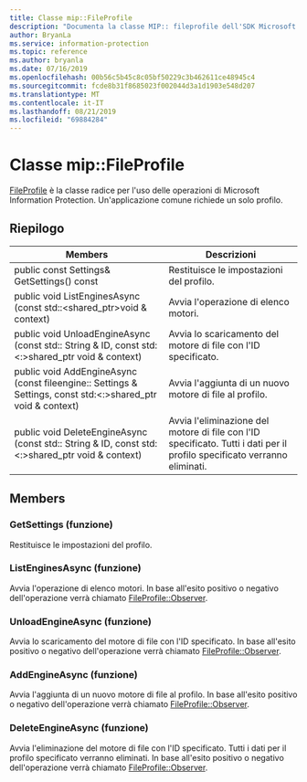 ```yaml
---
title: Classe mip::FileProfile
description: "Documenta la classe MIP:: fileprofile dell'SDK Microsoft Information Protection (MIP)."
author: BryanLa
ms.service: information-protection
ms.topic: reference
ms.author: bryanla
ms.date: 07/16/2019
ms.openlocfilehash: 00b56c5b45c8c05bf50229c3b462611ce48945c4
ms.sourcegitcommit: fcde8b31f8685023f002044d3a1d1903e548d207
ms.translationtype: MT
ms.contentlocale: it-IT
ms.lasthandoff: 08/21/2019
ms.locfileid: "69884284"
---
```

# <a name="class-mipfileprofile"></a>Classe mip::FileProfile 
[FileProfile](class_mip_fileprofile.md) è la classe radice per l'uso delle operazioni di Microsoft Information Protection.
Un'applicazione comune richiede un solo profilo.
  
## <a name="summary"></a>Riepilogo
 Members                        | Descrizioni                                
--------------------------------|---------------------------------------------
public const Settings& GetSettings() const  |  Restituisce le impostazioni del profilo.
public void ListEnginesAsync (const std::\<shared_ptr\>void & context)  |  Avvia l'operazione di elenco motori.
public void UnloadEngineAsync (const std:: String & ID, const std:\<:\>shared_ptr void & context)  |  Avvia lo scaricamento del motore di file con l'ID specificato.
public void AddEngineAsync (const fileengine:: Settings & Settings, const std:\<:\>shared_ptr void & context)  |  Avvia l'aggiunta di un nuovo motore di file al profilo.
public void DeleteEngineAsync (const std:: String & ID, const std:\<:\>shared_ptr void & context)  |  Avvia l'eliminazione del motore di file con l'ID specificato. Tutti i dati per il profilo specificato verranno eliminati.
  
## <a name="members"></a>Members
  
### <a name="getsettings-function"></a>GetSettings (funzione)
Restituisce le impostazioni del profilo.
  
### <a name="listenginesasync-function"></a>ListEnginesAsync (funzione)
Avvia l'operazione di elenco motori.
In base all'esito positivo o negativo dell'operazione verrà chiamato [FileProfile::Observer](class_mip_fileprofile_observer.md).
  
### <a name="unloadengineasync-function"></a>UnloadEngineAsync (funzione)
Avvia lo scaricamento del motore di file con l'ID specificato.
In base all'esito positivo o negativo dell'operazione verrà chiamato [FileProfile::Observer](class_mip_fileprofile_observer.md).
  
### <a name="addengineasync-function"></a>AddEngineAsync (funzione)
Avvia l'aggiunta di un nuovo motore di file al profilo.
In base all'esito positivo o negativo dell'operazione verrà chiamato [FileProfile::Observer](class_mip_fileprofile_observer.md).
  
### <a name="deleteengineasync-function"></a>DeleteEngineAsync (funzione)
Avvia l'eliminazione del motore di file con l'ID specificato. Tutti i dati per il profilo specificato verranno eliminati.
In base all'esito positivo o negativo dell'operazione verrà chiamato [FileProfile::Observer](class_mip_fileprofile_observer.md).